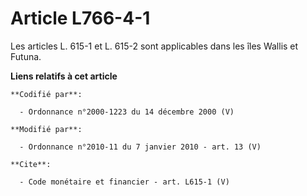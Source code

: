 # Article L766-4-1

Les articles L. 615-1 et L. 615-2 sont applicables dans les îles Wallis et Futuna.

**Liens relatifs à cet article**

	**Codifié par**:

	  - Ordonnance n°2000-1223 du 14 décembre 2000 (V)

	**Modifié par**:

	  - Ordonnance n°2010-11 du 7 janvier 2010 - art. 13 (V)

	**Cite**:

	  - Code monétaire et financier - art. L615-1 (V)
